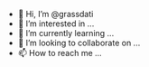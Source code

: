 - 👋 Hi, I’m @grassdati
- 👀 I’m interested in ...
- 🌱 I’m currently learning ...
- 💞️ I’m looking to collaborate on ...
- 📫 How to reach me ...

<!---
grassdati/grassdati is a ✨ special ✨ repository because its `README.md` (this file) appears on your GitHub profile.
You can click the Preview link to take a look at your changes.
--->
